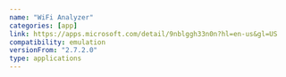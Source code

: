 ```yaml
---
name: "WiFi Analyzer"
categories: [app]
link: https://apps.microsoft.com/detail/9nblggh33n0n?hl=en-us&gl=US
compatibility: emulation
versionFrom: "2.7.2.0"
type: applications
---
```


